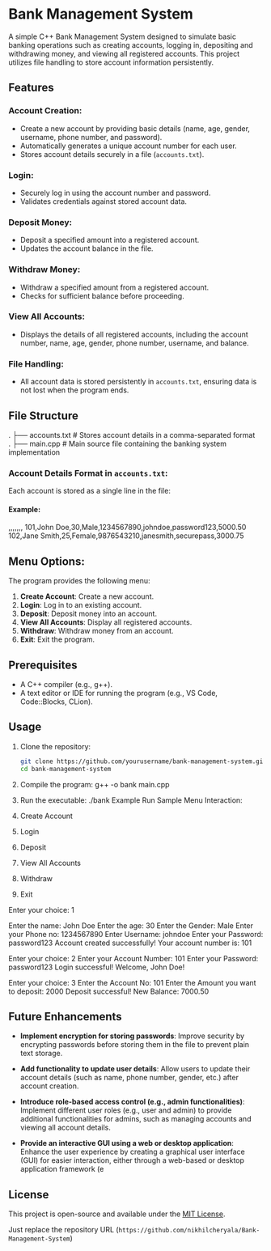 # Bank Management System

A simple C++ Bank Management System designed to simulate basic banking operations such as creating accounts, logging in, depositing and withdrawing money, and viewing all registered accounts. This project utilizes file handling to store account information persistently.

## Features

### Account Creation:
- Create a new account by providing basic details (name, age, gender, username, phone number, and password).
- Automatically generates a unique account number for each user.
- Stores account details securely in a file (`accounts.txt`).

### Login:
- Securely log in using the account number and password.
- Validates credentials against stored account data.

### Deposit Money:
- Deposit a specified amount into a registered account.
- Updates the account balance in the file.

### Withdraw Money:
- Withdraw a specified amount from a registered account.
- Checks for sufficient balance before proceeding.

### View All Accounts:
- Displays the details of all registered accounts, including the account number, name, age, gender, phone number, username, and balance.

### File Handling:
- All account data is stored persistently in `accounts.txt`, ensuring data is not lost when the program ends.

## File Structure
. ├── accounts.txt # Stores account details in a comma-separated format                                                                                                                    
. ├── main.cpp # Main source file containing the banking system implementation

### Account Details Format in `accounts.txt`:
Each account is stored as a single line in the file:

#### Example:
<accountno>,<name>,<age>,<gender>,<phone>,<username>,<password>,<balance>
101,John Doe,30,Male,1234567890,johndoe,password123,5000.50 102,Jane Smith,25,Female,9876543210,janesmith,securepass,3000.75

## Menu Options:
The program provides the following menu:

1. **Create Account**: Create a new account.
2. **Login**: Log in to an existing account.
3. **Deposit**: Deposit money into an account.
4. **View All Accounts**: Display all registered accounts.
5. **Withdraw**: Withdraw money from an account.
6. **Exit**: Exit the program.

## Prerequisites
- A C++ compiler (e.g., g++).
- A text editor or IDE for running the program (e.g., VS Code, Code::Blocks, CLion).

## Usage

1. Clone the repository:

   ```bash
   git clone https://github.com/yourusername/bank-management-system.git
   cd bank-management-system
2. Compile the program:
g++ -o bank main.cpp
3. Run the executable:
./bank
Example Run
Sample Menu Interaction:
1. Create Account
2. Login
3. Deposit
4. View All Accounts
5. Withdraw
6. Exit

Enter your choice: 1

Enter the name: John Doe
Enter the age: 30
Enter the Gender: Male
Enter your Phone no: 1234567890
Enter Username: johndoe
Enter your Password: password123
Account created successfully! Your account number is: 101

Enter your choice: 2
Enter your Account Number: 101
Enter your Password: password123
Login successful! Welcome, John Doe!

Enter your choice: 3
Enter the Account No: 101
Enter the Amount you want to deposit: 2000
Deposit successful! New Balance: 7000.50
## Future Enhancements

- **Implement encryption for storing passwords**: Improve security by encrypting passwords before storing them in the file to prevent plain text storage.
  
- **Add functionality to update user details**: Allow users to update their account details (such as name, phone number, gender, etc.) after account creation.

- **Introduce role-based access control (e.g., admin functionalities)**: Implement different user roles (e.g., user and admin) to provide additional functionalities for admins, such as managing accounts and viewing all account details.

- **Provide an interactive GUI using a web or desktop application**: Enhance the user experience by creating a graphical user interface (GUI) for easier interaction, either through a web-based or desktop application framework (e


## License

This project is open-source and available under the [MIT License](https://opensource.org/licenses/MIT).


Just replace the repository URL (`https://github.com/nikhilcheryala/Bank-Management-System`)

